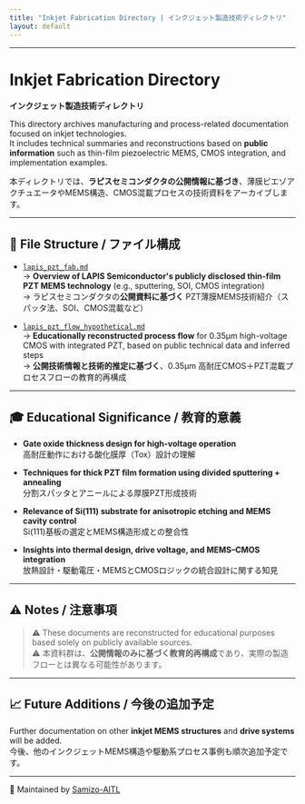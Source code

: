 ```yaml
---
title: "Inkjet Fabrication Directory | インクジェット製造技術ディレクトリ"
layout: default
---
```


---

# Inkjet Fabrication Directory  
**インクジェット製造技術ディレクトリ**

This directory archives manufacturing and process-related documentation focused on inkjet technologies.  
It includes technical summaries and reconstructions based on **public information** such as thin-film piezoelectric MEMS, CMOS integration, and implementation examples.  

本ディレクトリでは、**ラピスセミコンダクタの公開情報に基づき**、薄膜ピエゾアクチュエータやMEMS構造、CMOS混載プロセスの技術資料をアーカイブします。  

---

## 📂 File Structure / ファイル構成

- [`lapis_pzt_fab.md`](lapis_pzt_fab.md)  
  → **Overview of LAPIS Semiconductor's publicly disclosed thin-film PZT MEMS technology** (e.g., sputtering, SOI, CMOS integration)  
  → ラピスセミコンダクタの**公開資料に基づく** PZT薄膜MEMS技術紹介（スパッタ法、SOI、CMOS混載など）

- [`lapis_pzt_flow_hypothetical.md`](lapis_pzt_flow_hypothetical.md)  
  → **Educationally reconstructed process flow** for 0.35μm high-voltage CMOS with integrated PZT, based on public technical data and inferred steps  
  → **公開技術情報と技術的推定に基づく**、0.35μm 高耐圧CMOS＋PZT混載プロセスフローの教育的再構成

---

## 🎓 Educational Significance / 教育的意義

- **Gate oxide thickness design for high-voltage operation**  
  高耐圧動作における酸化膜厚（Tox）設計の理解  

- **Techniques for thick PZT film formation using divided sputtering + annealing**  
  分割スパッタとアニールによる厚膜PZT形成技術  

- **Relevance of Si(111) substrate for anisotropic etching and MEMS cavity control**  
  Si(111)基板の選定とMEMS構造形成との整合性  

- **Insights into thermal design, drive voltage, and MEMS–CMOS integration**  
  放熱設計・駆動電圧・MEMSとCMOSロジックの統合設計に関する知見  

---

## ⚠ Notes / 注意事項

> ⚠ These documents are reconstructed for educational purposes based solely on publicly available sources.  
> ⚠ 本資料群は、**公開情報のみに基づく教育的再構成**であり、実際の製造フローとは異なる可能性があります。  

---

## 📈 Future Additions / 今後の追加予定

Further documentation on other **inkjet MEMS structures** and **drive systems** will be added.  
今後、他のインクジェットMEMS構造や駆動系プロセス事例も順次追加予定です。  

---

📁 Maintained by [Samizo-AITL](https://samizo-aitl.github.io)

